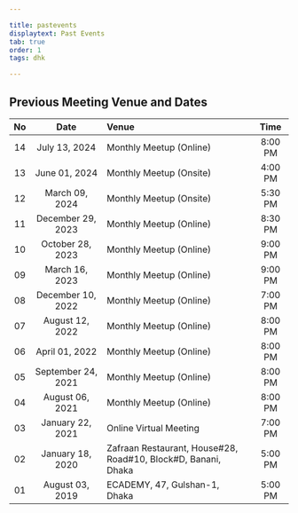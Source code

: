 ```yaml
---

title: pastevents
displaytext: Past Events
tab: true
order: 1
tags: dhk

---
```


## **Previous Meeting Venue and Dates**

| No | Date | Venue | Time | 
| :-: | :-: | :-- | :-: |
| 14 | July 13, 2024 | Monthly Meetup (Online) | 8:00 PM |
| 13 | June 01, 2024 | Monthly Meetup (Onsite) | 4:00 PM |
| 12 | March 09, 2024 | Monthly Meetup (Onsite) | 5:30 PM |
| 11 | December 29, 2023 | Monthly Meetup (Online) | 8:30 PM |
| 10 | October 28, 2023 | Monthly Meetup (Online) | 9:00 PM |
| 09 | March 16, 2023 | Monthly Meetup (Online) | 9:00 PM |
| 08 | December 10, 2022 | Monthly Meetup (Online) | 7:00 PM |
| 07 | August 12, 2022 | Monthly Meetup (Online) | 8:00 PM |
| 06 | April 01, 2022 | Monthly Meetup (Online) | 8:00 PM |
| 05 | September 24, 2021 | Monthly Meetup (Online) | 8:00 PM |
| 04 | August 06, 2021 | Monthly Meetup (Online) | 8:00 PM |
| 03 | January 22, 2021 | Online Virtual Meeting | 7:00 PM |
| 02 | January 18, 2020 | Zafraan Restaurant, House#28, Road#10, Block#D, Banani, Dhaka | 5:00 PM |
| 01 | August 03, 2019 | ECADEMY, 47, Gulshan-1, Dhaka | 5:00 PM |
